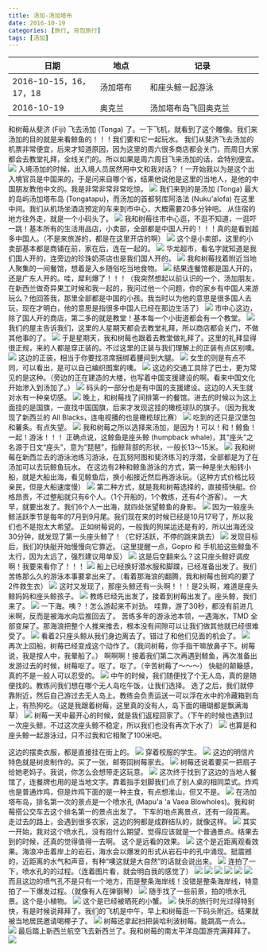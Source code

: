 ```yaml
---
title: 汤加-汤加塔布
date: 2016-10-19
categories: [旅行, 背包旅行]
tags: [汤加]    
---
```







<table width="100%" border="0" cellspacing="0" cellpadding="0" class="table">
  <thead>
  <tr>
<th width="35%">日期</th>
<th width="20%">地点</th>
<th width="45%">记录</th>
  </tr>
  </thead>
  <tbody>
  <tr>
<td>2016-10-15，16，17，18</td>
<td>汤加塔布</td>
<td>和座头鲸一起游泳</td>
  </tr>
  <tr>
<td>2016-10-19</td>
<td>奥克兰</td>
<td>汤加塔布岛飞回奥克兰</td>
  </tr>
  </tbody>
</table>



和树莓从斐济 (Fiji) 飞去汤加 (Tonga) 了。一下飞机，就看到了这个雕像。我们来汤加的目的就是来看鲸鱼的！！！我们要和它一起玩水。
我们从斐济飞去汤加的机票非常便宜，后来才知道原因，因为这里的周六很多商店都会关门，而周日大家都会去教堂礼拜，全线关门的。所以如果是周六周日飞来汤加的话，会特别便宜。
![](/portfolio/2016_11/fullsize/2016_10_23_p1.jpg)
入境汤加的时候，出入境人员居然用中文和我对话？！一开始我以为是这个出入境官员是中国来的，于是问来自哪个省，结果他说他是这里的当地人，是他的中国朋友教他中文的。我是非常非常非常吃惊。
![](/portfolio/2016_11/fullsize/2016_10_23_p2.jpg)
我们来到的是汤加 (Tonga) 最大的岛屿汤加塔布岛 (Tongatapu)，而汤加的首都努库阿洛法 (Nuku'alofa) 在这里中间。我们从机场坐酒店预定的车来到市中心，大概需要20多分钟吧。
从住宿的地方往外走，就是一个小码头了。
![](/portfolio/2016_11/fullsize/2016_10_23_p3.jpg)
我和树莓往市中心逛，不逛不知道，一逛吓一跳！基本所有的生活用品店，小卖部，全部都是中国人开的！！！真的是看到超多中国人。（不是来旅游的，都是在这里开店的啊）
![](/portfolio/2016_11/fullsize/2016_10_23_p4.jpg)
这个是小卖部，这里的小卖部基本都是商铺在前，家在后，连在一起的。
![](/portfolio/2016_11/fullsize/2016_10_23_p5.jpg)
华龙超市，看名字就知道是我们国人开的，连旁边的珍珠奶茶店也是我们国人开的。
![](/portfolio/2016_11/fullsize/2016_10_23_p6.jpg)
我和树莓找着附近当地人聚集的一间餐馆，想着是入乡随俗吃当地食物。
![](/portfolio/2016_11/fullsize/2016_10_23_p7.jpg)
结果连餐馆都是国人开的，还是广东人开的。哇，犀利爆了！！！（我突然想起以前认识的一个，汤加朋友，在新西兰做奇异果工时候和我一起的，我问过他一个问题，你的家乡有中国人来游玩么？他回答我，那里全部都是中国的小孩。我当时以为他的意思是很多国人去玩，现在才明白，他的意思是指很多中国人已经在那边生活了）
![](/portfolio/2016_11/fullsize/2016_10_23_p8.jpg)
市中心这边，除了国人开的商店，第二多的就是教堂！基本每一个小街道都会有一个教堂。
![](/portfolio/2016_11/fullsize/2016_10_23_p9.jpg)
我们的屋主告诉我们，这里的人星期天都会去教堂礼拜，所以商店都会关门，不做其他事的了。
![](/portfolio/2016_11/fullsize/2016_10_23_p10.jpg)
于是星期天，我和树莓也跟着去教堂做礼拜了。这里的礼拜显得很正规，来的人都是穿正装的。不过这里的正装与我们理解上的正装有点区别噢。
![](/portfolio/2016_11/fullsize/2016_10_23_p11.jpg)
这边的正装，相当于你要找凉席捆绑着腰间到大腿。
![](/portfolio/2016_11/fullsize/2016_10_23_p12.jpg)
女生的则是有点不同，可以看出，是可以自己编织图案的噢。
![](/portfolio/2016_11/fullsize/2016_10_23_p13.jpg)
这边的交通工具除了巴士，更为常见的是这种。（旁边的正在建造的大楼，也写着中国支援建设的啊。看来中国文化开始渗入到汤加了。）
![](/portfolio/2016_11/fullsize/2016_10_23_p14.jpg)
码头的一部分也是有中国的支援建设。这边的人天生就对水有一种亲切感。
![](/portfolio/2016_11/fullsize/2016_10_23_p15.jpg)
晚上，和树莓找了间排第一的餐馆。进去的时候以为这上面挂的是国旗，一直找中国国旗，后来才发现这挂的橄榄球队的旗子。（因为我发现了新西兰的 All Blacks，连电视播的也是橄榄球比赛）
![](/portfolio/2016_11/fullsize/2016_10_23_p16.jpg)
吃到的还只是汉堡包和薯条。有点失望。
![](/portfolio/2016_11/fullsize/2016_10_23_p17.jpg)
我和树莓之所以选择来汤加，是因为！可以！和！鲸鱼！一起！游泳！！！
正确点说，这鲸鱼是座头鲸 (humpback whale)，其“座头”之名源于日文“座头”，意为“琵琶”，指鲸背部的形状，一般长13～15米。
![](/portfolio/2016_11/fullsize/2016_10_23_p18.jpg)
我和树莓在新西兰去的游泳池练习游泳，在瓦努阿图和斐济练习的浮潜，全部都是为了在汤加可以去玩鲸鱼玩水。
在这边有2种和鲸鱼游泳的方式，第一种是坐大船转小船，就是大船出海，看见鲸鱼后，换小船接近然后再游泳玩。（这种方式价格比较亲民，但是大船速度慢）
![](/portfolio/2016_11/fullsize/2016_10_23_p19.jpg)
第二种方式，就是我和树莓选择的，直接搭快艇。价格昂贵，不过整船就只有6个人。（1个开船的，1个教练，还有4个游客）。
一大早，就要出发了。我们6个人一出海，就四处张望鲸鱼的身影。
![](/portfolio/2016_11/fullsize/2016_10_23_p20.jpg)
因为一般座头鲸活跃季节是每年的7月到9月尾。我们现在来的时候已经是10月17号了，所以我们也不是抱太大希望。
正如树莓说的，一般我的狗屎运还是有的，所以出海还没30分钟，就发现了第一头座头鲸了！（它好活跃，不停的跳来跳去）
![](/portfolio/2016_11/fullsize/2016_10_23_p21.gif.jpg)
发现目标后，我们的快艇开始慢慢向它靠近。（这里提醒一点，Gopro 和 手机拍这些鲸鱼不太行，因为太远了，强烈建议用单反）
![](/portfolio/2016_11/fullsize/2016_10_23_p22.jpg)
这是后空翻来么？这只座头鲸好调皮啊！我要来看你了！！！
![](/portfolio/2016_11/fullsize/2016_10_23_p23.jpg)
船上已经换好潜水服和脚蹼，已经准备出发了。我们苦练那么久的游泳本事要拿出来了。（看着那海浪的翻腾，我和树莓也弱鸡的要了2件救生衣）
![](/portfolio/2016_11/fullsize/2016_10_23_p24.jpg)
这时又发现了，那座头鲸还有一头啊！！！是2头啊，难道是座头鲸妈妈和座头鲸孩子。
![](/portfolio/2016_11/fullsize/2016_10_23_p25.gif.jpg)
教练已经先出发了，接着到树莓出发了。座头鲸，我们来了。
![](/portfolio/2016_11/fullsize/2016_10_23_p26.jpg)
一下海。咦？！怎么游起来不对劲。
哇靠，游了30秒，都没有前进几米啊，反而是被海水向后推回去了。
苦练多年的游泳池本领，一遇海水，TMD 全部变屎了。那海浪把整个人推来推去，根本没有间隙可以让我们做其他就已经很难受了。
![](/portfolio/2016_11/fullsize/2016_10_23_p27.gif.jpg)
看着2只座头鲸从我们身边离去了。错过了和他们见面的机会了。
![](/portfolio/2016_11/fullsize/2016_10_23_p28.jpg)
再次上回船，树莓已经变成这个动作了。（我问树莓，你手指干嘛放鼻子下。树莓说，我是按人中，我晕船了。）
啊啊啊！接着我们第二次再遇到鲸鱼，再次准备出发游过去的时候，树莓呕了。呕了。呕了。（辛苦树莓了～～～）
快艇的颠簸感，真的不是一般人可以忍受的。
![](/portfolio/2016_11/fullsize/2016_10_23_p29.jpg)
中午的时候，我们随便找了个无人岛，真的是随便找的。教练问我们想在哪个无人岛吃午饭，让我们选择。
选了之后，我们就停靠附近，然后自己游过去无人岛上。教练会负责运送一可以浮在水中的冷藏箱到岛上，有热狗吃。（这是我跟着树莓，这里真的没有人，岛下面的珊瑚都是飘满海草）
![](/portfolio/2016_11/fullsize/2016_10_23_p30.jpg)
树莓一天中最开心的时候，就是我们返程回家了。（下午的时候也遇到过一次座头鲸，不过这次座头鲸不稳定，所以我们也没有再次下水了）
![](/portfolio/2016_11/fullsize/2016_10_23_p31.jpg)
也算是和座头鲸一起游泳过，只不过我和它相聚了100米吧。

这边的摆卖衣服，都是直接挂在街上的。
![](/portfolio/2016_11/fullsize/2016_10_23_p32.jpg)
穿着校服的学生。
![](/portfolio/2016_11/fullsize/2016_10_23_p33.jpg)
这边的明信片特色就是树皮制作的。买了一张，邮寄回树莓家去。
![](/portfolio/2016_11/fullsize/2016_10_23_p34.jpg)
树莓还说着要买一把扇子给她老妈子。我说，你怎么会想带走这玩意。
![](/portfolio/2016_11/fullsize/2016_10_23_p35.jpg)
这次终于找到了这边的当地人餐馆了，连餐牌也用的是当地文字。靠着指手划脚我们点了别人桌的相同菜式。炸鸡也是普通炸鸡，但是炸鸡下面的是一种主食，有点想淮山，但又不是。
![](/portfolio/2016_11/fullsize/2016_10_23_p36.jpg)
在汤加塔布岛，排名第一次的景点是一个喷水孔 (Mapu'a 'a Vaea Blowholes)。我和树莓搭公交车去这个排名第一的景点出发了。
下车的地点离景点，还有一段距离。走过去的路上，会遇到很多农家，这边的狗都是成群结队的，就像这样。
![](/portfolio/2016_11/fullsize/2016_10_23_p37.jpg)
其实一开始，我对这个喷水孔，没有抱什么期望，觉得应该就是一个普通景点。结果去到的时候，还真的觉得值得一去啊。
这个是远看的效果。
![](/portfolio/2016_11/fullsize/2016_10_23_p38.jpg)
这个是近距离观看效果。海浪冲击着岸上的岩石，海水会以爆发的形式从岩石中的孔中涌现。挺震撼的，近距离的水气和声音，有种“噢这就是大自然”的话就会说出来。
![](/portfolio/2016_11/fullsize/2016_10_23_p39.jpg)
连拍了一下，喷水孔的的过程。（连着图片看，就会明白我的感觉了）
![](/portfolio/2016_11/fullsize/2016_10_23_p40.jpg)
![](/portfolio/2016_11/fullsize/2016_10_23_p41.jpg)
![](/portfolio/2016_11/fullsize/2016_10_23_p42.jpg)
![](/portfolio/2016_11/fullsize/2016_10_23_p43.jpg)
![](/portfolio/2016_11/fullsize/2016_10_23_p44.jpg)
![](/portfolio/2016_11/fullsize/2016_10_23_p45.jpg)
而且这边的喷气孔不是只有一个地方，而是整条海岸线！没错是整条海岸线，特意拍了一下爆发过程。（就像有人在弹钢琴）
![](/portfolio/2016_11/fullsize/2016_10_23_p46.gif.jpg)
随手找了一些前景，拍的喷水孔景。这个是小植物。
![](/portfolio/2016_11/fullsize/2016_10_23_p47.jpg)
这个是已经被晒死的小蟹。
![](/portfolio/2016_11/fullsize/2016_10_23_p48.jpg)
快乐的旅行时光过得特别快，有是时候说拜拜了。我们的飞机是中午，早上和树莓逛一下码头附近。结果就被当地居民邀请喝椰子了。
![](/portfolio/2016_11/fullsize/2016_10_23_p49.jpg)
树莓还拿起扫把装哈利波树莓。能跳高一点么。
![](/portfolio/2016_11/fullsize/2016_10_23_p50.jpg)
最后踏上新西兰航空飞去新西兰了。我和树莓的南太平洋岛国游完满拜拜了。
![](/portfolio/2016_11/fullsize/2016_10_23_p51.jpg)

